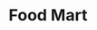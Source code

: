 ---
title: "Food Mart"
url: /milwaukie/food-mart-southeast-mcloughlin-boulevard/
shop: convenience
---